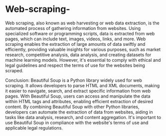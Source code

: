 # Web-scraping-


Web scraping, also known as web harvesting or web data extraction, is the automated process of gathering information from websites. Using specialized software or programming scripts, data is extracted from web pages, which can include text, images, videos, links, and more. Web scraping enables the extraction of large amounts of data swiftly and efficiently, providing valuable insights for various purposes, such as market research, competitive analysis, data analysis, and creating datasets for machine learning models. However, it's essential to comply with ethical and legal guidelines and respect the terms of use for the websites being scraped.

Conclusion:
Beautiful Soup is a Python library widely used for web scraping. It allows developers to parse HTML and XML documents, making it easier to navigate, search, and extract specific information from web pages. With Beautiful Soup, users can access and manipulate the data within HTML tags and attributes, enabling efficient extraction of desired content. By combining Beautiful Soup with other Python libraries, developers can automate the extraction of data from websites, aiding in tasks like data analysis, research, and content aggregation. It's important to use Beautiful Soup in compliance with the website's terms of use and applicable legal regulations.
